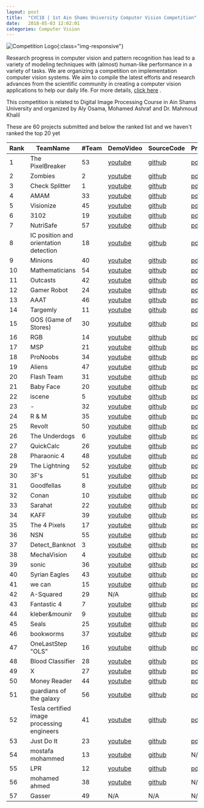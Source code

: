 ```yaml
---
layout: post
title:  "CVC18 | 1st Ain Shams University Computer Vision Competition"
date:   2018-05-03 12:02:01
categories: Computer Vision
---
```


![Competition Logo](https://image.ibb.co/h25pPS/CVC_logo.png){:class="img-responsive"}

Research progress in computer vision and pattern recognition has lead to a variety of modeling techniques with (almost) human-like performance in a variety of tasks. We are organizing a competition on implementation computer vision systems. We aim to compile the latest efforts and research advances from the scientific community in creating a computer vision applications to help our daily life. 
For more details, [click here](https://docs.google.com/document/d/1C_wSxrgw-kYavpIhnIoB-FvKqm8dxKkqDvh25Xo9H5E/edit?usp=sharing)
.

This competition is related to Digital Image Processing Course in Ain Shams University and organized by Aly Osama, Mohamed Ashraf and Dr. Mahmoud Khalil

These are 60 projects submitted and below the ranked list and we haven't ranked the top 20 yet

|Rank|TeamName|#Team|DemoVideo|SourceCode|Proposal|
|-------|-------|-------|-------|-------|-------|
1|The PixelBreaker|53|[youtube](https://www.youtube.com/watch?v=JFjmobJTzQs&feature=youtu.be)|[github](https://github.com/SaeedAbdelWahab/PixelBreaker.git)|[pdf](https://drive.google.com/open?id=1mRpdIK_Fbw1omEjdjtYn6L_eFbU_qRtM)|
2|Zombies|2|[youtube](https://youtu.be/YuI7b8WjyHM)|[github](https://github.com/KM49N/Circuit)|[pdf](https://drive.google.com/open?id=1bK-qOxFvlEYqnqt7nA1Ti6RDKM-VIMUR)|
3|Check Splitter|1|[youtube](https://youtu.be/UOeC-jRCUF4)|[github](https://github.com/KhadigaMesbah/CheckSplitter)|[pdf](https://drive.google.com/open?id=1jbi5Q6Pt62TLTN6mpr_eTs7NKgU_FE51)|
4|AMAM|33|[youtube](https://www.youtube.com/watch?v=YVBaOClfvME&feature=youtu.be)|[github](https://gitlab.com/amr-essam95/esh7enly)|[pdf](https://drive.google.com/open?id=10j_eIK-Stt3ZAKiTBRheT94ySp7_DiYO)|
5|Visionize|45|[youtube](https://www.youtube.com/watch?v=z7mHfJlxqL8)|[github](https://github.com/AhmadOsama4/Self-Driving-Car-Game)|[pdf](https://drive.google.com/open?id=1Fq22iHqE168qCi9WXvj-6JdMyb1K--wv)|
6|3102|19|[youtube](https://www.youtube.com/watch?v=0yi0UcLfW2I&feature=youtu.be)|[github](https://github.com/abdelrahmanbedier/detect_potholes/tree/master/pothole-detection)|[pdf](https://drive.google.com/open?id=1hm0fYyMo76zZD4M6n_kEQL4TjEpMfzwR)|
7|NutriSafe|57|[youtube](https://youtu.be/oLdO_-gTW0s)|[github](https://github.com/Nada1996/NutriSafe)|[pdf](https://drive.google.com/open?id=1P-EWrWLvQDdb6--3E-MMRYXtm_jC1aCg)|
8|IC position and orientation detection|18|[youtube](https://youtu.be/whtgA91HWt0)|[github](https://github.com/osama95/IC-position-and-orientation-detection)|[pdf](https://drive.google.com/open?id=1uq6l9082ftfF_v71aZsPS7aqJ0_bOWcX)|
9|Minions|40|[youtube](https://www.youtube.com/watch?v=ggjOMqFn8Fg&feature=youtu.be)|[github](https://github.com/MayarAlaa/LinearSystemEquationSolverApp)|[pdf](https://drive.google.com/open?id=1_fwjB0lDTQQ1BFIS_mdEyJ60GJt_5FoL)|
10|Mathematicians|54|[youtube](https://drive.google.com/file/d/139sKPQs4Y7fw2gdgR9xN3YL1nu4XSaPj/view)|[github](https://github.com/mahmoud4495/EasyMath)|[pdf](https://drive.google.com/open?id=1kPz9m_wWG_srcA8qIduKYDfPu-aZqfig)|
11|Outcasts|42|[youtube](https://www.youtube.com/watch?v=5bOqgkhDn18&feature=youtu.be)|[github](https://github.com/Mosta-777/EmojiBuddies/tree/master)|[pdf](https://drive.google.com/open?id=1jXh2s2bbR3HKcg8vLcDC9QEjcDG5ZERT)|
12|Gamer Robot|24|[youtube](https://youtu.be/lT4XUlmFXzs)|[github](https://github.com/MahmoudNasser27/Gamer-Robot)|[pdf](https://drive.google.com/open?id=1-M4_EPacXdax8zLryPfrzK7hFztnfXvk)|
13|AAAT|46|[youtube](https://youtu.be/ruHFZlaLTCA)|[github](https://github.com/AlaaHazem/image-processing-project)|[pdf](https://drive.google.com/open?id=1lTa-ydnuJLi8DhzScAZmLJSBAz_OmNzy)|
14|Targemly|11|[youtube](https://www.youtube.com/playlist?list=PLijPGmlMpDKyHGWDvcUhRthNViN3AqzjI)|[github](https://github.com/khaledsalah04/Image-processing-project)|[pdf](https://drive.google.com/open?id=1dCZjNmzXK-kKJTE1EPmm5kT3xeSPpxYf)|
15|GOS (Game of Stores)|30|[youtube](https://drive.google.com/file/d/1sNF-uChY8UlvzWmzqP24q0dt2udJQ98q/view?usp=sharing)|[github](https://bitbucket.org/osamatarkhan/gos)|[pdf](https://drive.google.com/open?id=1hcM7o5icr9_Eg-P0wHzPSEBPCvdAXOda)|
16|RGB|14|[youtube](https://www.youtube.com/playlist?list=PLVJtKQZ2QgMMoc5p3R2SngvLME2XwYHst)|[github](https://github.com/AhmedAmrAttiah/ImageProcessingProject)|[pdf](https://drive.google.com/open?id=1Yirr-wVcg4TnCgEYXIskujsCQy87gG6H)|
17|MSP|21|[youtube](https://youtu.be/WbNNh3FxzpE)|[github](https://github.com/MarieNagy/Musical-sheets-play)|[pdf](https://drive.google.com/open?id=1hWYpkzaasjzR3kM2caun4BjBGstEO5sx)|
18|ProNoobs|34|[youtube](https://www.youtube.com/watch?v=HtfcPnQfiiM)|[github](https://github.com/ELBe7ery/CSE-464-ImageProcesssing/tree/FINAL_PROJECT)|[pdf](https://drive.google.com/open?id=17KTDaXKQNO6_4SNteRLTNS8N5SW8hf9i)|
19|Aliens|47|[youtube](https://youtu.be/ZazKdavcZlA  )|[github](https://github.com/nohadrweesh/Scanner-and-Translator)|[pdf](https://drive.google.com/open?id=1IoA-ViIi6iOM6uULa96i93HIfE4vI7O-)|
20|Flash Team|31|[youtube](https://www.youtube.com/watch?v=F-E4p7Rk8Wo)|[github](https://github.com/Abdelrahman-Elnaggar/Convert-from-analog-to-digital-clock)|[pdf](https://drive.google.com/open?id=1NPek_fDMQaGDkh9mI1vIR15MAqoDi9sH)|
21|Baby Face|20|[youtube](https://www.youtube.com/watch?v=80Yrxnf4g78&feature=youtu.be)|[github](https://github.com/AsmaaJoe/IMGPro_BabyFace)|[pdf](https://drive.google.com/open?id=1d5LAKgDFqjKd3aX_cLTvU_nu8te4BsKe)|
22|iscene|5|[youtube](https://youtu.be/cdHvDsH6ZPU)|[github](https://github.com/ahmedusama/iScene-Text-and-currecy-recognition-with-audio-feedback.git)|[pdf](https://drive.google.com/open?id=1smk-vYABr2VExsOXI58EeJM8LXki_elh)|
23|-|32|[youtube](https://www.youtube.com/watch?v=Ck5mi0nn1ok&feature=youtu.be)|[github](https://github.com/MahmoudSelmy/KidsInspector-)|[pdf](https://drive.google.com/open?id=12dAzx1wIw0avrDyYj6tPvImBN67Yd1YS)|
24|R & M|35|[youtube](https://www.youtube.com/watch?v=8nNRip633Kg)|[github](https://github.com/reemahmedosman/Image)|[pdf](https://drive.google.com/open?id=1RcX7x8M2bRpwtbfWW7ayHQPLn4xyfRB9)|
25|Revolt|50|[youtube](https://www.youtube.com/watch?v=TUxxcr2Gwqg&feature=youtu.be)|[github](https://github.com/RandaKhairy/traffic-light-color-detector)|[pdf](https://drive.google.com/open?id=1kwZig62veW7K3eI_e_OJqTtYodwE_vRx)|
26|The Underdogs|6|[youtube](https://www.youtube.com/watch?v=pbRxPWbW1t8)|[github](https://github.com/mostafa07/Best-Price-IP/)|[pdf](https://drive.google.com/open?id=1jSkrhU7kkGV9fxNK0F8LYIYdOGjpZqVh)|
27|QuickCalc|26|[youtube](https://www.youtube.com/watch?v=DBUgcOcfvkw)|[github](https://github.com/SilvanaMaher/ImageProcessingProject)|[pdf](https://drive.google.com/open?id=1tFavNSi4YQPrNz-Y8gABWB4qZEfQblVc)|
28|Pharaonic 4|48|[youtube](https://www.youtube.com/watch?v=L9dRCk537fk)|[github](https://github.com/HeshoSalah/ComputerVisionSystem)|[pdf](https://drive.google.com/open?id=1LZomuli3v7Ij5KdrKe0NBswY3e1m39UU)|
29|The Lightning|52|[youtube](https://youtu.be/_KwdheugeSU)|[github](https://github.com/Amany-Abdelhamid/The-Lightning-_-Recharge-cell-phone-cards)|[pdf](https://drive.google.com/open?id=1Vt3GBN8hsd7DbvhiV4XcBrVoed-i6wGR)|
30|3F's|51|[youtube](https://drive.google.com/open?id=1-53XBzr24GokeDDnXQvQv_KcKAuej4dh)|[github](https://github.com/Fatma-Saleh/2018-world-cup-s-teams-information)|[pdf](https://drive.google.com/open?id=1YBwPFu6ymZaTUgv2tCzyx4m_VrhjsiwQ)|
31|Goodfellas|8|[youtube](https://youtu.be/MSsMK4U6SkU)|[github](https://github.com/Hossamhosni/facedetector)|[pdf](https://drive.google.com/open?id=1xcSzjm5lQG2WpMtVhgzmnJGgFrTXPcpr)|
32|Conan|10|[youtube](https://www.youtube.com/watch?v=y8guTaaSQSQ)|[github](https://github.com/YomnaHAmin/Fake-Money-Detector.git)|[pdf](https://drive.google.com/open?id=1OTxCIm59WeDAnmU1E8keF2ydl9SBC08w)|
33|Sarahat|22|[youtube](https://youtu.be/Nay9cZux2As)|[github](https://github.com/SarahElZoqm/imageProjectOCR.git)|[pdf](https://drive.google.com/open?id=1sYICJyB3mJ_KGpVvwHg0KPIXM0ykhWqu)|
34|KAFF|39|[youtube](https://www.youtube.com/watch?v=FLL37LRBK5Y&feature=youtu.be)|[github](https://github.com/AbdelwhabMohamed/opencv-Manufature_Defects)|[pdf](https://drive.google.com/open?id=1FKCtCzNrtg2vuBTmyYyVRC9FQNEgdOw4)|
35|The 4 Pixels|17|[youtube](https://www.youtube.com/watch?v=dRXis_q7nGU&feature=youtu.be)|[github](https://github.com/AbdelrahmanSh/sudoku_solver)|[pdf](https://drive.google.com/open?id=11kRTUNJ9tNiusJlmWuaqkM1yQJB-CLbE)|
36|NSN|55|[youtube](https://youtu.be/v2dWOex72yY)|[github](https://github.com/laila95/flowchart_generator)|[pdf](https://drive.google.com/open?id=1OYAC2aBxQ3z_hSU-r5lNN88IWBbaiPKT)|
37|Detect_Banknot|3|[youtube](https://youtu.be/taNlIo_TKVE)|[github](https://github.com/mahmoudGamalEldin/-Money_detector_and_estimator)|[pdf](https://drive.google.com/open?id=16GO8x4I9Dhlsn0mcX51Poa4JPIizrYQp)|
38|MechaVision|4|[youtube](https://www.youtube.com/watch?v=U3CEWeNKNGw)|[github](https://github.com/MohamedRaslan/DigitizerProgram)|[pdf](https://drive.google.com/open?id=1aiCKCdgqMVgR6OMVGO7uvnJSZj-bkMGg)|
39|sonic|36|[youtube](https://youtu.be/8N_PSvmTnK8)|[github](https://github.com/nadaelmargoushy/image-project.git)|[pdf](https://drive.google.com/open?id=17gXBc0yadJXT_dg1g_RE8HkYUEdiNUmk)|
40|Syrian Eagles |43|[youtube](https://youtu.be/q2oavXbWLik)|[github](https://github.com/NawafHZz/Motion-Detection.git)|[pdf](https://drive.google.com/open?id=1altfk_6nkVrIPPb-WSaHzwPRXEYUYXZV)|
41|we can|15|[youtube](https://drive.google.com/open?id=19JF8DewJzjsENoYwUoYVii-h-f3lMPYx)|[github](https://github.com/amirashobak/Image_processing)|[pdf](https://drive.google.com/open?id=1d6alfr-WU-3lRbEzT3BXOYI_owqWje2n)|
42|A-Squared|29|N/A|[github](https://github.com/ayaemad/Virtual-Dressing)|[pdf](https://drive.google.com/open?id=1VTKJGlDbomkEeTqANKgbl2_lQEZ-VRbR)|
43|Fantastic 4|7|[youtube](https://drive.google.com/drive/folders/1pUC7_7jqRVTb4Hm8fcnUT9E96wB7B1Hu)|[github](https://gitlab.com/MhmudFwzi/Surveillance-Camera-openCV.git)|[pdf](https://drive.google.com/open?id=1r8-H-racxJ5AsX4l87Pc8oY0Hp6Si7ox)|
44|kleber&mounir|9|[youtube](https://youtu.be/RG29hQ2qWVE)|[github](https://github.com/peterkleber/Hole-Detector.git)|[pdf](https://drive.google.com/open?id=1CpO6-HHSpJuUixGidaMRQ2tPN_1oIv0A)|
45|Seals|25|[youtube](https://youtu.be/kb_VRk5l-1k)|[github](https://github.com/medayehia/label-inspection-ocr)|[pdf](https://drive.google.com/open?id=172766CzFnG--0GIGJaDN5s_S56Qz1YX_)|
46|bookworms|37|[youtube](https://youtu.be/640bl3Y9KyM)|[github](https://github.com/wisesama/OCR_project)|[pdf](https://drive.google.com/open?id=1vZ8RwiBZwYTUb-SEZaNzGsUo8C3ZygM-)|
47|OneLastStep "OLS"|16|[youtube](https://www.youtube.com/watch?v=iOnQSa1KeHI&feature=youtu.be)|[github](https://github.com/WaelAhmad/Face-Swapping)|[pdf](https://drive.google.com/open?id=1Fja7sxJhKd_kYi8Sakirf2WLpOVjdhkE)|
48|Blood Classifier|28|[youtube](https://youtu.be/1KJjCgXHLFQ)|[github](https://github.com/AbdulrahmanYasser95/Blood-Identifier)|[pdf](https://drive.google.com/open?id=11441lfAw--f0MNTejBhHZGyOfPk-Qx5p)|
49|X|27|[youtube](https://drive.google.com/file/d/1fuUO1gTdFgxm2nURlzfSXfV-6TgQX53O/view?usp=sharing)|[github](https://github.com/GhadeerElkhazragy/Maze_Solver)|[pdf](https://drive.google.com/open?id=14rWkHaAvdAMOah5OnwsvEgNzam3JJ_p3)|
50|Money Reader|44|[youtube](https://drive.google.com/file/d/100lU0o8fYJ_myEesH1XSPZpnUwxCHALP/view?usp=sharing)|[github](https://github.com/reemmostafa/Money-Reader-)|[pdf](https://drive.google.com/open?id=1Nf387ugbkAr92LpCWV_cba1S1Q2DEqIt)|
51|guardians of the galaxy|56|[youtube](https://www.youtube.com/watch?v=fK9_wT5CbYM)|[github](https://github.com/hodaabdelbasit3/License-Plate-Recognition)|[pdf](https://drive.google.com/open?id=1mP2z8BnJlVeZwQgp7gkT4I9UPuSu4X0d)|
52|Tesla certified image processing engineers|41|[youtube](https://www.youtube.com/watch?v=xiYDwdQ88nY)|[github](https://github.com/Sherif-Mohamed/PlateDetector.git)|[pdf](https://drive.google.com/open?id=1bNXfHz0NvPJTKcc4ZgfXFAGVMVAMOfYE)|
53|Just Do It|23|[youtube](https://www.youtube.com/watch?v=OfcQBHf5rzc&feature=youtu.be)|[github](https://github.com/MohamedShokr22/Handwriting-Recognition)|[pdf](https://drive.google.com/open?id=1B2TAAcYNTkMjzgFOM6bgGpNRlCHSCugm)|
54|mostafa mohammed |13|[youtube](https://www.youtube.com/watch?v=AuEKSnPjcN4&feature=youtu.be)|[github](https://github.com/Shikoshalaby/image-processing-/tree/master)|N/A|
55|LPR |12|[youtube](https://www.youtube.com/watch?v=k33AwO9rwdU&feature=youtu.be)|[github](https://drive.google.com/file/d/1hxqhtMnEFH4FzSvTmpxk0HBRKxRCTEos/view?usp=sharing)|[pdf](https://drive.google.com/open?id=1YpXRGZ0SzouDslgY53jZnhKm4Vk7VKjp)|
56|mohamed ahmed |38|[youtube](https://drive.google.com/open?id=1KdyAVWBT4sA0hhRgovVm9NHT8emLjVa-)|[github](https://drive.google.com/open?id=1KdyAVWBT4sA0hhRgovVm9NHT8emLjVa-)|N/A|
57|Gasser|49|N/A|N/A|N/A|